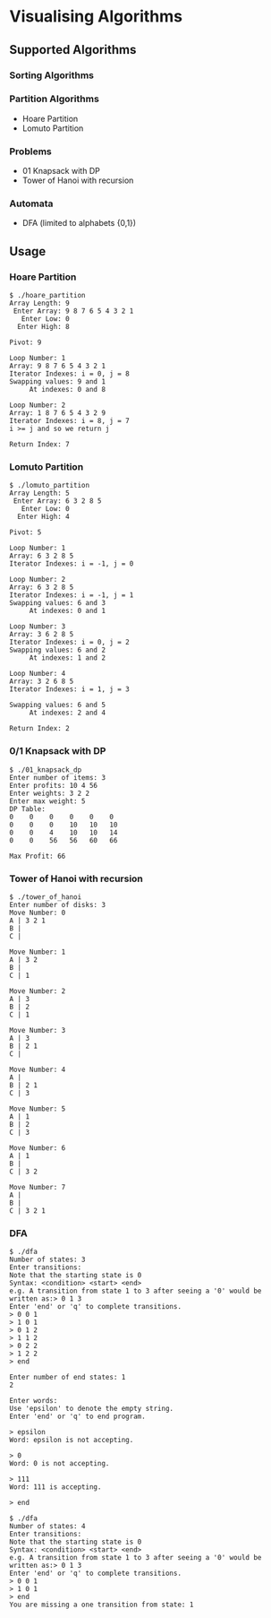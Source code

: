 # Visualising Algorithms

## Supported Algorithms
### Sorting Algorithms
### Partition Algorithms

- Hoare Partition
- Lomuto Partition

### Problems

- 01 Knapsack with DP
- Tower of Hanoi with recursion

### Automata

- DFA (limited to alphabets {0,1})

## Usage

### Hoare Partition
```
$ ./hoare_partition        
Array Length: 9
 Enter Array: 9 8 7 6 5 4 3 2 1
   Enter Low: 0
  Enter High: 8

Pivot: 9

Loop Number: 1
Array: 9 8 7 6 5 4 3 2 1 
Iterator Indexes: i = 0, j = 8
Swapping values: 9 and 1
     At indexes: 0 and 8

Loop Number: 2
Array: 1 8 7 6 5 4 3 2 9 
Iterator Indexes: i = 8, j = 7
i >= j and so we return j

Return Index: 7
```
### Lomuto Partition
```
$ ./lomuto_partition
Array Length: 5
 Enter Array: 6 3 2 8 5
   Enter Low: 0
  Enter High: 4

Pivot: 5

Loop Number: 1
Array: 6 3 2 8 5 
Iterator Indexes: i = -1, j = 0

Loop Number: 2
Array: 6 3 2 8 5 
Iterator Indexes: i = -1, j = 1
Swapping values: 6 and 3
     At indexes: 0 and 1

Loop Number: 3
Array: 3 6 2 8 5 
Iterator Indexes: i = 0, j = 2
Swapping values: 6 and 2
     At indexes: 1 and 2

Loop Number: 4
Array: 3 2 6 8 5 
Iterator Indexes: i = 1, j = 3

Swapping values: 6 and 5
     At indexes: 2 and 4

Return Index: 2
```

### 0/1 Knapsack with DP
```
$ ./01_knapsack_dp
Enter number of items: 3
Enter profits: 10 4 56
Enter weights: 3 2 2
Enter max weight: 5
DP Table: 
0    0    0    0    0    0    
0    0    0    10   10   10   
0    0    4    10   10   14   
0    0    56   56   60   66   

Max Profit: 66
```

### Tower of Hanoi with recursion
```
$ ./tower_of_hanoi
Enter number of disks: 3
Move Number: 0
A | 3 2 1 
B | 
C | 

Move Number: 1
A | 3 2 
B | 
C | 1 

Move Number: 2
A | 3 
B | 2 
C | 1 

Move Number: 3
A | 3 
B | 2 1 
C | 

Move Number: 4
A | 
B | 2 1 
C | 3 

Move Number: 5
A | 1 
B | 2 
C | 3 

Move Number: 6
A | 1 
B | 
C | 3 2 

Move Number: 7
A | 
B | 
C | 3 2 1
```

### DFA
```
$ ./dfa
Number of states: 3
Enter transitions:
Note that the starting state is 0
Syntax: <condition> <start> <end>
e.g. A transition from state 1 to 3 after seeing a '0' would be written as:> 0 1 3
Enter 'end' or 'q' to complete transitions.
> 0 0 1
> 1 0 1
> 0 1 2
> 1 1 2
> 0 2 2
> 1 2 2
> end

Enter number of end states: 1
2

Enter words:
Use 'epsilon' to denote the empty string.
Enter 'end' or 'q' to end program.

> epsilon
Word: epsilon is not accepting.

> 0
Word: 0 is not accepting.

> 111
Word: 111 is accepting.

> end
```

```
$ ./dfa
Number of states: 4
Enter transitions:
Note that the starting state is 0
Syntax: <condition> <start> <end>
e.g. A transition from state 1 to 3 after seeing a '0' would be written as:> 0 1 3
Enter 'end' or 'q' to complete transitions.
> 0 0 1
> 1 0 1
> end
You are missing a one transition from state: 1
```
